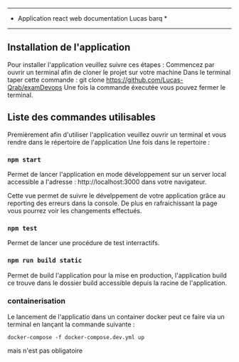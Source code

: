 ***************************************************
* Application react web documentation Lucas barq  *
***************************************************

## Installation de l'application

Pour installer l'application veuillez suivre ces étapes : 
Commencez par ouvrir un terminal afin de cloner le projet sur votre machine
Dans le terminal taper cette commande : git clone https://github.com/Lucas-Qrab/examDevops
Une fois la commande éxecutée vous pouvez fermer le terminal. 

## Liste des commandes utilisables

Premièrement afin d'utiliser l'application veuillez ouvrir un terminal et vous rendre dans le répertoire de l'application 
Une fois dans le repertoire : 

### `npm start`

Permet de lancer l'application en mode développement sur un server local accessible a l'adresse : 
http://localhost:3000 dans votre navigateur.

Cette vue permet de suivre le dévelppement de votre application grâce au reporting des erreurs dans la console. De plus en rafraichissant la page vous pourrez voir les changements effectués. 

### `npm test`

Permet de lancer une procédure de test interractifs. 

### `npm run build static`

Permet de build l'application pour la mise en production, l'application build ce trouve dans le dossier build accessible depuis la racine de l'application. 

### containerisation 

Le lancement de l'applicatio dans un container docker peut ce faire via un terminal en lançant la commande suivante :

`docker-compose -f docker-compose.dev.yml up`

mais n'est pas obligatoire
